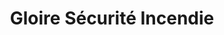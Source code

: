 ---
title: "Gloire Sécurité Incendie"
url: /dreux/gloire-securite-incendie/
shop: approvisionnement médical
---